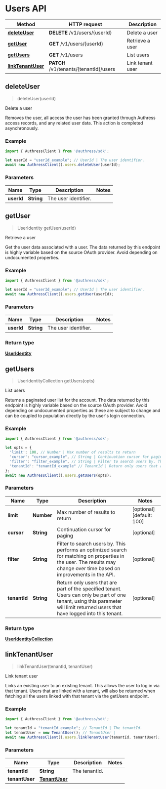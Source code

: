 # Users API


Method | HTTP request | Description
------------- | ------------- | -------------
[**deleteUser**](UsersApi.md#deleteUser) | **DELETE** /v1/users/{userId} | Delete a user
[**getUser**](UsersApi.md#getUser) | **GET** /v1/users/{userId} | Retrieve a user
[**getUsers**](UsersApi.md#getUsers) | **GET** /v1/users | List users
[**linkTenantUser**](UsersApi.md#linkTenantUser) | **PATCH** /v1/tenants/{tenantId}/users | Link tenant user



## deleteUser

> deleteUser(userId)

Delete a user

Removes the user, all access the user has been granted through Authress access records, and any related user data. This action is completed asynchronously.

### Example

```javascript
import { AuthressClient } from '@authress/sdk';

let userId = "userId_example"; // UserId | The user identifier.
await new AuthressClient().users.deleteUser(userId);
```

### Parameters


Name | Type | Description  | Notes
------------- | ------------- | ------------- | -------------
 **userId** | **String**| The user identifier. | 


## getUser

> UserIdentity getUser(userId)

Retrieve a user

Get the user data associated with a user. The data returned by this endpoint is highly variable based on the source OAuth provider. Avoid depending on undocumented properties.

### Example

```javascript
import { AuthressClient } from '@authress/sdk';

let userId = "userId_example"; // UserId | The user identifier.
await new AuthressClient().users.getUser(userId);
```

### Parameters


Name | Type | Description  | Notes
------------- | ------------- | ------------- | -------------
 **userId** | **String**| The user identifier. | 

### Return type

[**UserIdentity**](UserIdentity.md)


## getUsers

> UserIdentityCollection getUsers(opts)

List users

Returns a paginated user list for the account. The data returned by this endpoint is highly variable based on the source OAuth provider. Avoid depending on undocumented properties as these are subject to change and can be coupled to population directly by the user&#39;s login connection.

### Example

```javascript
import { AuthressClient } from '@authress/sdk';

let opts = {
  'limit': 100, // Number | Max number of results to return
  'cursor': "cursor_example", // String | Continuation cursor for paging
  'filter': "filter_example", // String | Filter to search users by. This performs an optimized search for matching on properties in the user. The results may change over time based on improvements in the API.
  'tenantId': "tenantId_example" // TenantId | Return only users that are part of the specified tenant. Users can only be part of one tenant, using this parameter will limit returned users that have logged into this tenant.
};
await new AuthressClient().users.getUsers(opts);
```

### Parameters


Name | Type | Description  | Notes
------------- | ------------- | ------------- | -------------
 **limit** | **Number**| Max number of results to return | [optional] [default: 100]
 **cursor** | **String**| Continuation cursor for paging | [optional] 
 **filter** | **String**| Filter to search users by. This performs an optimized search for matching on properties in the user. The results may change over time based on improvements in the API. | [optional] 
 **tenantId** | **String**| Return only users that are part of the specified tenant. Users can only be part of one tenant, using this parameter will limit returned users that have logged into this tenant. | [optional] 

### Return type

[**UserIdentityCollection**](UserIdentityCollection.md)


## linkTenantUser

> linkTenantUser(tenantId, tenantUser)

Link tenant user

Links an existing user to an existing tenant. This allows the user to log in via that tenant. Users that are linked with a tenant, will also be returned when fetching all the users linked with that tenant via the getUsers endpoint.

### Example

```javascript
import { AuthressClient } from '@authress/sdk';

let tenantId = "tenantId_example"; // TenantId | The tenantId.
let tenantUser = new TenantUser(); // TenantUser | 
await new AuthressClient().users.linkTenantUser(tenantId, tenantUser);
```

### Parameters


Name | Type | Description  | Notes
------------- | ------------- | ------------- | -------------
 **tenantId** | **String**| The tenantId. | 
 **tenantUser** | [**TenantUser**](TenantUser.md)|  | 

